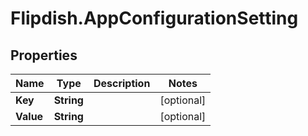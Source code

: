 # Flipdish.AppConfigurationSetting

## Properties
Name | Type | Description | Notes
------------ | ------------- | ------------- | -------------
**Key** | **String** |  | [optional] 
**Value** | **String** |  | [optional] 



